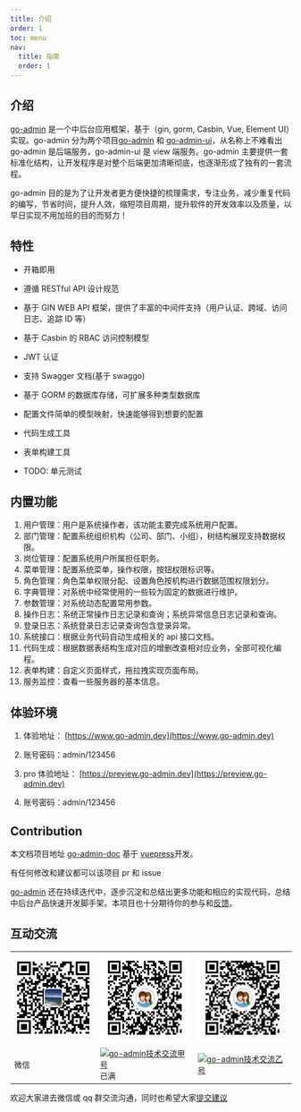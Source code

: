 ```yaml
---
title: 介绍
order: 1
toc: menu
nav:
  title: 指南
  order: 1
---
```


## 介绍

[go-admin](https://github.com/go-admin-team/go-admin) 是一个中后台应用框架，基于（gin, gorm, Casbin, Vue, Element UI）实现。go-admin 分为两个项目[go-admin](https://github.com/go-admin-team/go-admin) 和 [go-admin-ui](https://github.com/go-admin-team/go-admin-ui)，从名称上不难看出 go-admin 是后端服务，go-admin-ui 是 view 端服务。go-admin 主要提供一套标准化结构，让开发程序是对整个后端更加清晰彻底，也逐渐形成了独有的一套流程。

go-admin 目的是为了让开发者更方便快捷的梳理需求，专注业务，减少重复代码的编写，节省时间，提升人效，缩短项目周期，提升软件的开发效率以及质量，以早日实现不用加班的目的而努力！

## 特性

- 开箱即用

- 遵循 RESTful API 设计规范

- 基于 GIN WEB API 框架，提供了丰富的中间件支持（用户认证、跨域、访问日志、追踪 ID 等）

- 基于 Casbin 的 RBAC 访问控制模型

- JWT 认证

- 支持 Swagger 文档(基于 swaggo)

- 基于 GORM 的数据库存储，可扩展多种类型数据库

- 配置文件简单的模型映射，快速能够得到想要的配置

- 代码生成工具

- 表单构建工具

- TODO: 单元测试

## 内置功能

1. 用户管理：用户是系统操作者，该功能主要完成系统用户配置。
2. 部门管理：配置系统组织机构（公司、部门、小组），树结构展现支持数据权限。
3. 岗位管理：配置系统用户所属担任职务。
4. 菜单管理：配置系统菜单，操作权限，按钮权限标识等。
5. 角色管理：角色菜单权限分配、设置角色按机构进行数据范围权限划分。
6. 字典管理：对系统中经常使用的一些较为固定的数据进行维护。
7. 参数管理：对系统动态配置常用参数。
8. 操作日志：系统正常操作日志记录和查询；系统异常信息日志记录和查询。
9. 登录日志：系统登录日志记录查询包含登录异常。
10. 系统接口：根据业务代码自动生成相关的 api 接口文档。
11. 代码生成：根据数据表结构生成对应的增删改查相对应业务，全部可视化编程。
12. 表单构建：自定义页面样式，拖拉拽实现页面布局。
13. 服务监控：查看一些服务器的基本信息。

## 体验环境

1. 体验地址： [https://www.go-admin.dev](https://www.go-admin.dev)
2. 账号密码：admin/123456

3. pro 体验地址： [https://preview.go-admin.dev](https://preview.go-admin.dev)
4. 账号密码：admin/123456

## Contribution

本文档项目地址 [go-admin-doc](https://doc.go-admin.dev) 基于 [vuepress](https://github.com/vuejs/vuepress)开发。

有任何修改和建议都可以该项目 pr 和 issue

[go-admin](https://github.com/go-admin-team/go-admin) 还在持续迭代中，逐步沉淀和总结出更多功能和相应的实现代码，总结中后台产品快速开发脚手架。本项目也十分期待你的参与和[反馈](https://github.com/go-admin-team/go-admin/issues)。

## 互动交流

<table>
  <tr>
    <td><img src="https://raw.githubusercontent.com/wenjianzhang/image/master/img/wx.png" width="180px"></td>
    <td><img src="https://raw.githubusercontent.com/wenjianzhang/image/master/img/qq.png" width="200px"></td>
    <td><img src="https://raw.githubusercontent.com/wenjianzhang/image/master/img/qq2.png" width="200px"></td>
  </tr>
  <tr>
    <td>微信</td>
    <td><a target="_blank" href="https://shang.qq.com/wpa/qunwpa?idkey=1affb445445bd442312fcad9a927007db74a0cd4380bbc08a6c97d2691744869"><img border="0" src="https://pub.idqqimg.com/wpa/images/group.png" alt="go-admin技术交流甲号" title="go-admin技术交流甲号"></a>已满</td>
    <td><a target="_blank" href="https://shang.qq.com/wpa/qunwpa?idkey=0f2bf59f5f2edec6a4550c364242c0641f870aa328e468c4ee4b7dbfb392627b"><img border="0" src="https://pub.idqqimg.com/wpa/images/group.png" alt="go-admin技术交流乙号" title="go-admin技术交流乙号"></a></td>
  </tr>
</table>

欢迎大家进去微信或 qq 群交流沟通，同时也希望大家[提交建议](https://github.com/go-admin-team/go-admin/issues/new)
